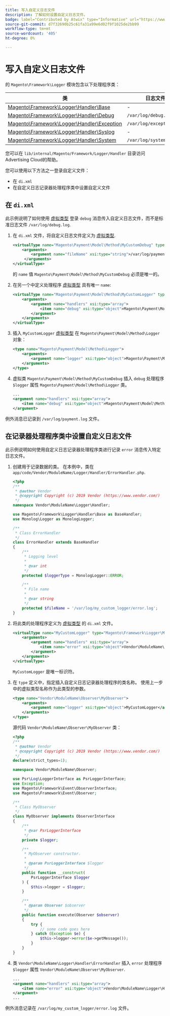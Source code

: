 ```yaml
---
title: 写入自定义日志文件
description: 了解如何设置自定义日志文件。
badge: label="Contributed by Atwix" type="Informative" url="https://www.atwix.com/" tooltip="Atwix"
source-git-commit: d7f32690b25c61fa31a99e6d02f9f1025de2bb99
workflow-type: tm+mt
source-wordcount: '405'
ht-degree: 0%

---
```



# 写入自定义日志文件

的 `Magento\Framework\Logger` 模块包含以下处理程序类：

| 类 | 日志文件 |
| ----- | -------- |
| [Magento\Framework\Logger\Handler\Base][base] | - |
| [Magento\Framework\Logger\Handler\Debug][debug] | `/var/log/debug.log` |
| [Magento\Framework\Logger\Handler\Exception][exception] | `/var/log/exception.log` |
| [Magento\Framework\Logger\Handler\Syslog][syslog] | - |
| [Magento\Framework\Logger\Handler\System][system] | `/var/log/system.log` |

您可以在 `lib/internal/Magento/Framework/Logger/Handler` 目录访问Advertising Cloud的帮助。

您可以使用以下方法之一登录自定义文件：

- 在 `di.xml`
- 在自定义日志记录器处理程序类中设置自定义文件

## 在 `di.xml`

此示例说明了如何使用 [虚拟类型](https://developer.adobe.com/commerce/php/development/build/dependency-injection-file/#virtual-types) 登录 `debug` 消息传入自定义日志文件，而不是标准日志文件 `/var/log/debug.log`.

1. 在 `di.xml` 文件，将自定义日志文件定义为 [虚拟类型](https://developer.adobe.com/commerce/php/development/build/dependency-injection-file/#virtual-types).

   ```xml
   <virtualType name="Magento\Payment\Model\Method\MyCustomDebug" type="Magento\Framework\Logger\Handler\Base">
       <arguments>
           <argument name="fileName" xsi:type="string">/var/log/payment.log</argument>
        </arguments>
   </virtualType>
   ```

   的 `name` 值 `Magento\Payment\Model\Method\MyCustomDebug` 必须是唯一的。

1. 在另一个中定义处理程序 [虚拟类型](https://developer.adobe.com/commerce/php/development/build/dependency-injection-file/#virtual-types) 具有唯一 `name`:

   ```xml
   <virtualType name="Magento\Payment\Model\Method\MyCustomLogger" type="Magento\Framework\Logger\Monolog">
       <arguments>
           <argument name="handlers" xsi:type="array">
               <item name="debug" xsi:type="object">Magento\Payment\Model\Method\MyCustomDebug</item>
           </argument>
       </arguments>
   </virtualType>
   ```

1. 插入 `MyCustomLogger` [虚拟类型](https://developer.adobe.com/commerce/php/development/build/dependency-injection-file/#virtual-types) 在 `Magento\Payment\Model\Method\Logger` 对象：

   ```xml
   <type name="Magento\Payment\Model\Method\Logger">
       <arguments>
           <argument name="logger" xsi:type="object">Magento\Payment\Model\Method\MyCustomLogger</argument>
       </arguments>
   </type>
   ```

1. 虚拟类 `Magento\Payment\Model\Method\MyCustomDebug` 插入 `debug` 处理程序 `$logger` 属性 `Magento\Payment\Model\Method\Logger` 类。

   ```xml
   ...
   <argument name="handlers" xsi:type="array">
       <item name="debug" xsi:type="object">Magento\Payment\Model\Method\MyCustomDebug</item>
   </argument>
   ```

例外消息已记录到 `/var/log/payment.log` 文件。

## 在记录器处理程序类中设置自定义日志文件

此示例说明如何使用自定义日志记录器处理程序类进行记录 `error` 消息传入特定日志文件。

1. 创建用于记录数据的类。 在本例中，类在 `app/code/Vendor/ModuleName/Logger/Handler/ErrorHandler.php`.

   ```php
   <?php
   /**
    * @author Vendor
    * @copyright Copyright (c) 2019 Vendor (https://www.vendor.com/)
    */
   namespace Vendor\ModuleName\Logger\Handler;
   
   use Magento\Framework\Logger\Handler\Base as BaseHandler;
   use Monolog\Logger as MonologLogger;
   
   /**
    * Class ErrorHandler
    */
   class ErrorHandler extends BaseHandler
   {
       /**
        * Logging level
        *
        * @var int
        */
       protected $loggerType = MonologLogger::ERROR;
   
       /**
        * File name
        *
        * @var string
        */
       protected $fileName = '/var/log/my_custom_logger/error.log';
   }
   ```

1. 将此类的处理程序定义为 [虚拟类型](https://developer.adobe.com/commerce/php/development/build/dependency-injection-file/#virtual-types) 的 `di.xml` 文件。

   ```xml
   <virtualType name="MyCustomLogger" type="Magento\Framework\Logger\Monolog">
       <arguments>
           <argument name="handlers" xsi:type="array">
               <item name="error" xsi:type="object">Vendor\ModuleName\Logger\Handler\ErrorHandler</item>
           </argument>
       </arguments>
   </virtualType>
   ```

   `MyCustomLogger` 是唯一标识符。

1. 在 `type` 定义中，指定插入自定义日志记录器处理程序的类名称。 使用上一步中的虚拟类型名称作为此类型的参数。

   ```xml
   <type name="Vendor\ModuleName\Observer\MyObserver">
       <arguments>
           <argument name="logger" xsi:type="object">MyCustomLogger</argument>
       </arguments>
   </type>
   ```

   源代码 `Vendor\ModuleName\Observer\MyObserver` 类：

   ```php
   <?php
   /**
    * @author Vendor
    * @copyright Copyright (c) 2019 Vendor (https://www.vendor.com/)
    */
   declare(strict_types=1);
   
   namespace Vendor\ModuleName\Observer;
   
   use Psr\Log\LoggerInterface as PsrLoggerInterface;
   use Exception;
   use Magento\Framework\Event\ObserverInterface;
   use Magento\Framework\Event\Observer;
   
   /**
    * Class MyObserver
    */
   class MyObserver implements ObserverInterface
   {
       /**
        * @var PsrLoggerInterface
        */
       private $logger;
   
       /**
        * MyObserver constructor.
        *
        * @param PsrLoggerInterface $logger
        */
       public function __construct(
           PsrLoggerInterface $logger
       ) {
           $this->logger = $logger;
       }
   
       /**
        * @param Observer $observer
        */
       public function execute(Observer $observer)
       {
           try {
               // some code goes here
           } catch (Exception $e) {
               $this->logger->error($e->getMessage());
           }
       }
   }
   ```

1. 类 `Vendor\ModuleName\Logger\Handler\ErrorHandler` 插入 `error` 处理程序 `$logger` 属性 `Vendor\ModuleName\Observer\MyObserver`.

   ```xml
   ...
   <argument name="handlers" xsi:type="array">
       <item name="error" xsi:type="object">Vendor\ModuleName\Logger\Handler\ErrorHandler</item>
   </argument>
   ...
   ```

例外消息记录在 `/var/log/my_custom_logger/error.log` 文件。

<!-- link definitions -->

[base]: https://github.com/magento/magento2/blob/2.4/lib/internal/Magento/Framework/Logger/Handler/Base.php
[debug]: https://github.com/magento/magento2/blob/2.4/lib/internal/Magento/Framework/Logger/Handler/Debug.php
[exception]: https://github.com/magento/magento2/blob/2.4/lib/internal/Magento/Framework/Logger/Handler/Exception.php
[syslog]: https://github.com/magento/magento2/blob/2.4/lib/internal/Magento/Framework/Logger/Handler/Syslog.php
[system]: https://github.com/magento/magento2/blob/2.4/lib/internal/Magento/Framework/Logger/Handler/System.php
